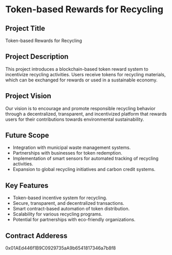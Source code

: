 # Token-based Rewards for Recycling

## Project Title
Token-based Rewards for Recycling

## Project Description
This project introduces a blockchain-based token reward system to incentivize recycling activities. Users receive tokens for recycling materials, which can be exchanged for rewards or used in a sustainable economy.

## Project Vision
Our vision is to encourage and promote responsible recycling behavior through a decentralized, transparent, and incentivized platform that rewards users for their contributions towards environmental sustainability.

## Future Scope
- Integration with municipal waste management systems.
- Partnerships with businesses for token redemption.
- Implementation of smart sensors for automated tracking of recycling activities.
- Expansion to global recycling initiatives and carbon credit systems.

## Key Features
- Token-based incentive system for recycling.
- Secure, transparent, and decentralized transactions.
- Smart contract-based automation of token distribution.
- Scalability for various recycling programs.
- Potential for partnerships with eco-friendly organizations.

## Contract Adderess
0x01AEd446f1B9C0929735aA9b6541817346a7b8f8
